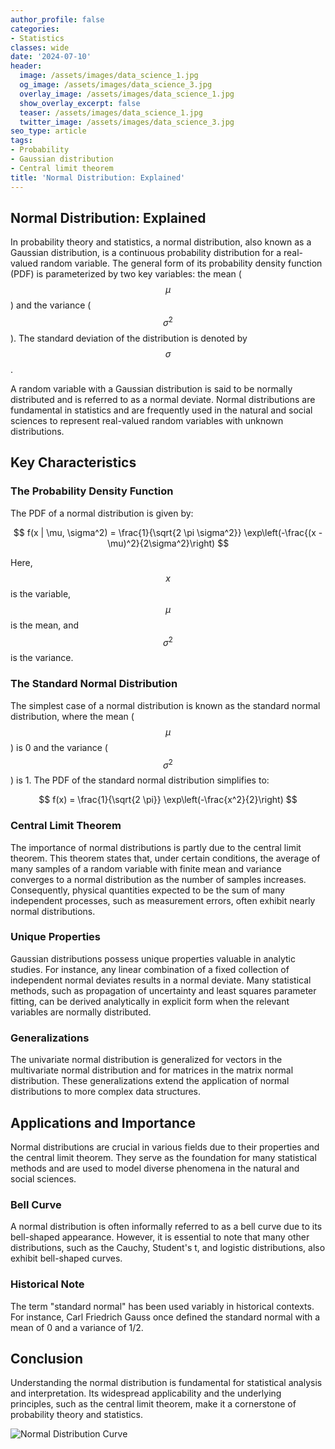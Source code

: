 ```yaml
---
author_profile: false
categories:
- Statistics
classes: wide
date: '2024-07-10'
header:
  image: /assets/images/data_science_1.jpg
  og_image: /assets/images/data_science_3.jpg
  overlay_image: /assets/images/data_science_1.jpg
  show_overlay_excerpt: false
  teaser: /assets/images/data_science_1.jpg
  twitter_image: /assets/images/data_science_3.jpg
seo_type: article
tags:
- Probability
- Gaussian distribution
- Central limit theorem
title: 'Normal Distribution: Explained'
---
```


## Normal Distribution: Explained

In probability theory and statistics, a normal distribution, also known as a Gaussian distribution, is a continuous probability distribution for a real-valued random variable. The general form of its probability density function (PDF) is parameterized by two key variables: the mean ($$\mu$$) and the variance ($$\sigma^2$$). The standard deviation of the distribution is denoted by $$\sigma$$.

A random variable with a Gaussian distribution is said to be normally distributed and is referred to as a normal deviate. Normal distributions are fundamental in statistics and are frequently used in the natural and social sciences to represent real-valued random variables with unknown distributions.

## Key Characteristics

### The Probability Density Function

The PDF of a normal distribution is given by:

$$
f(x | \mu, \sigma^2) = \frac{1}{\sqrt{2 \pi \sigma^2}} \exp\left(-\frac{(x - \mu)^2}{2\sigma^2}\right)
$$

Here, $$x$$ is the variable, $$\mu$$ is the mean, and $$\sigma^2$$ is the variance.

### The Standard Normal Distribution

The simplest case of a normal distribution is known as the standard normal distribution, where the mean ($$\mu$$) is 0 and the variance ($$\sigma^2$$) is 1. The PDF of the standard normal distribution simplifies to:

$$
f(x) = \frac{1}{\sqrt{2 \pi}} \exp\left(-\frac{x^2}{2}\right)
$$

### Central Limit Theorem

The importance of normal distributions is partly due to the central limit theorem. This theorem states that, under certain conditions, the average of many samples of a random variable with finite mean and variance converges to a normal distribution as the number of samples increases. Consequently, physical quantities expected to be the sum of many independent processes, such as measurement errors, often exhibit nearly normal distributions.

### Unique Properties

Gaussian distributions possess unique properties valuable in analytic studies. For instance, any linear combination of a fixed collection of independent normal deviates results in a normal deviate. Many statistical methods, such as propagation of uncertainty and least squares parameter fitting, can be derived analytically in explicit form when the relevant variables are normally distributed.

### Generalizations

The univariate normal distribution is generalized for vectors in the multivariate normal distribution and for matrices in the matrix normal distribution. These generalizations extend the application of normal distributions to more complex data structures.

## Applications and Importance

Normal distributions are crucial in various fields due to their properties and the central limit theorem. They serve as the foundation for many statistical methods and are used to model diverse phenomena in the natural and social sciences.

### Bell Curve

A normal distribution is often informally referred to as a bell curve due to its bell-shaped appearance. However, it is essential to note that many other distributions, such as the Cauchy, Student's t, and logistic distributions, also exhibit bell-shaped curves.

### Historical Note

The term "standard normal" has been used variably in historical contexts. For instance, Carl Friedrich Gauss once defined the standard normal with a mean of 0 and a variance of 1/2. 

## Conclusion

Understanding the normal distribution is fundamental for statistical analysis and interpretation. Its widespread applicability and the underlying principles, such as the central limit theorem, make it a cornerstone of probability theory and statistics.

![Normal Distribution Curve](https://upload.wikimedia.org/wikipedia/commons/thumb/7/74/Normal_Distribution_PDF.svg/1280px-Normal_Distribution_PDF.svg.png)
